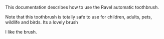 This documentation describes how to use the Ravel automatic
toothbrush.

Note that this toothbrush is totally safe to use for children,
adults, pets, wildlife and birds. Its a lovely brush

I like the brush.
